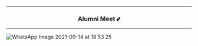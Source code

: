 --------------------------------------------------------------------------------------------

### <p align="center"> Alumni Meet 💕</p>

--------------------------------------------------------------------------------------------

![WhatsApp Image 2021-09-14 at 18 53 25](https://user-images.githubusercontent.com/76246106/133312587-2bafb146-c1d2-4c48-8cd2-bbe48fc88ef9.jpeg)
